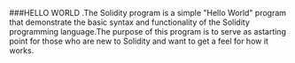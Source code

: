 ###HELLO WORLD
.The Solidity program is a simple "Hello World" program that demonstrate the basic syntax and functionality of the Solidity programming language.The purpose of this program is to serve as astarting point for those who are new to Solidity and want to get a feel for how it works.
